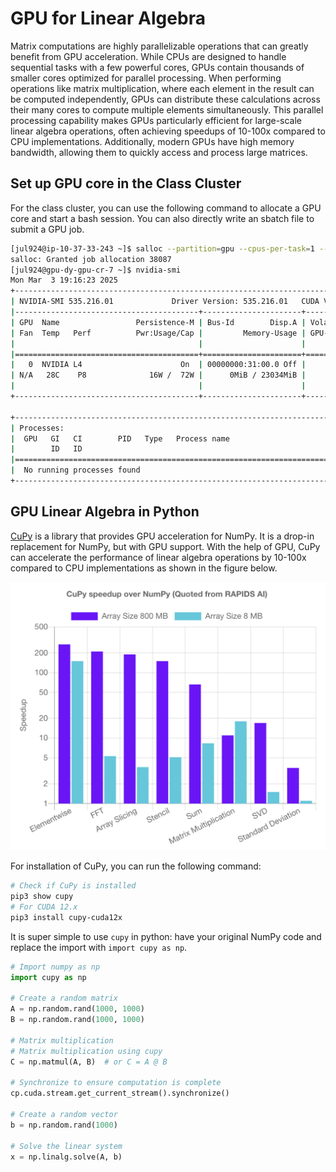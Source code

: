 # GPU for Linear Algebra

Matrix computations are highly parallelizable operations that can greatly benefit from GPU acceleration. While CPUs are designed to handle sequential tasks with a few powerful cores, GPUs contain thousands of smaller cores optimized for parallel processing. When performing operations like matrix multiplication, where each element in the result can be computed independently, GPUs can distribute these calculations across their many cores to compute multiple elements simultaneously. This parallel processing capability makes GPUs particularly efficient for large-scale linear algebra operations, often achieving speedups of 10-100x compared to CPU implementations. Additionally, modern GPUs have high memory bandwidth, allowing them to quickly access and process large matrices.


## Set up GPU core in the Class Cluster

For the class cluster, you can use the following command to allocate a GPU core and start a bash session. You can also directly write an sbatch file to submit a GPU job. 

```bash
[jul924@ip-10-37-33-243 ~]$ salloc --partition=gpu --cpus-per-task=1 --mem=30G --time=01:00:00 srun --pty bash
salloc: Granted job allocation 38087
[jul924@gpu-dy-gpu-cr-7 ~]$ nvidia-smi
Mon Mar  3 19:16:23 2025       
+---------------------------------------------------------------------------------------+
| NVIDIA-SMI 535.216.01             Driver Version: 535.216.01   CUDA Version: 12.2     |
|-----------------------------------------+----------------------+----------------------+
| GPU  Name                 Persistence-M | Bus-Id        Disp.A | Volatile Uncorr. ECC |
| Fan  Temp   Perf          Pwr:Usage/Cap |         Memory-Usage | GPU-Util  Compute M. |
|                                         |                      |               MIG M. |
|=========================================+======================+======================|
|   0  NVIDIA L4                      On  | 00000000:31:00.0 Off |                    0 |
| N/A   28C    P8              16W /  72W |      0MiB / 23034MiB |      0%      Default |
|                                         |                      |                  N/A |
+-----------------------------------------+----------------------+----------------------+
                                                                                         
+---------------------------------------------------------------------------------------+
| Processes:                                                                            |
|  GPU   GI   CI        PID   Type   Process name                            GPU Memory |
|        ID   ID                                                             Usage      |
|=======================================================================================|
|  No running processes found                                                           |
+---------------------------------------------------------------------------------------+
```




## GPU Linear Algebra in Python

[CuPy](https://cupy.dev/) is a library that provides GPU acceleration for NumPy. It is a drop-in replacement for NumPy, but with GPU support. With the help of GPU, CuPy can accelerate the performance of linear algebra operations by 10-100x compared to CPU implementations as shown in the figure below.

![cupy](adv_linear_algebra.assets/cupy.png)

For installation of CuPy, you can run the following command:

```bash
# Check if CuPy is installed
pip3 show cupy
# For CUDA 12.x
pip3 install cupy-cuda12x
```

It is super simple to use `cupy` in python: have your original NumPy code and replace the import with `import cupy as np`.

```python
# Import numpy as np
import cupy as np

# Create a random matrix
A = np.random.rand(1000, 1000)
B = np.random.rand(1000, 1000)

# Matrix multiplication
# Matrix multiplication using cupy
C = np.matmul(A, B)  # or C = A @ B

# Synchronize to ensure computation is complete
cp.cuda.stream.get_current_stream().synchronize()

# Create a random vector
b = np.random.rand(1000)

# Solve the linear system
x = np.linalg.solve(A, b)


```




